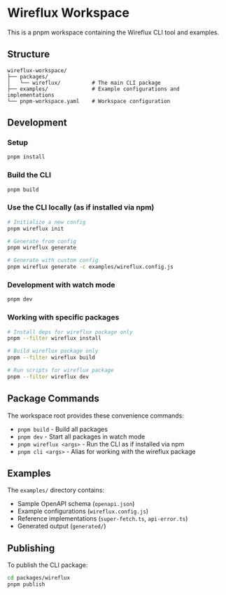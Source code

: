 # Wireflux Workspace

This is a pnpm workspace containing the Wireflux CLI tool and examples.

## Structure

```
wireflux-workspace/
├── packages/
│   └── wireflux/          # The main CLI package
├── examples/              # Example configurations and implementations
└── pnpm-workspace.yaml    # Workspace configuration
```

## Development

### Setup

```bash
pnpm install
```

### Build the CLI

```bash
pnpm build
```

### Use the CLI locally (as if installed via npm)

```bash
# Initialize a new config
pnpm wireflux init

# Generate from config
pnpm wireflux generate

# Generate with custom config
pnpm wireflux generate -c examples/wireflux.config.js
```

### Development with watch mode

```bash
pnpm dev
```

### Working with specific packages

```bash
# Install deps for wireflux package only
pnpm --filter wireflux install

# Build wireflux package only
pnpm --filter wireflux build

# Run scripts for wireflux package
pnpm --filter wireflux dev
```

## Package Commands

The workspace root provides these convenience commands:

- `pnpm build` - Build all packages
- `pnpm dev` - Start all packages in watch mode
- `pnpm wireflux <args>` - Run the CLI as if installed via npm
- `pnpm cli <args>` - Alias for working with the wireflux package

## Examples

The `examples/` directory contains:

- Sample OpenAPI schema (`openapi.json`)
- Example configurations (`wireflux.config.js`)
- Reference implementations (`super-fetch.ts`, `api-error.ts`)
- Generated output (`generated/`)

## Publishing

To publish the CLI package:

```bash
cd packages/wireflux
pnpm publish
```
